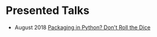 # Presented Talks

* August 2018 [Packaging in Python? Don't Roll the Dice](201808-python-packaging)
